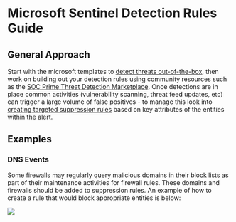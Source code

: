 # Microsoft Sentinel Detection Rules Guide

## General Approach
Start with the microsoft templates to [detect threats out-of-the-box](https://docs.microsoft.com/en-us/azure/sentinel/detect-threats-built-in), then work on building out your detection rules using community resources such as the [SOC Prime Threat Detection Marketplace](https://my.socprime.com/tdm/). Once detections are in place common activities (vulnerability scanning, threat feed updates, etc) can trigger a large volume of false positives - to manage this look into [creating targeted suppression rules](https://docs.microsoft.com/en-us/azure/defender-for-cloud/alerts-suppression-rules#create-a-suppression-rule) based on key attributes of the entities within the alert.

## Examples

### DNS Events
Some firewalls may regularly query malicious domains in their block lists as part of their maintenance activities for firewall rules. These domains and firewalls should be added to suppression rules. An example of how to create a rule that would block appropriate entities is below:

![](https://docs.microsoft.com/en-us/azure/defender-for-cloud/media/alerts-suppression-rules/new-suppression-rule-pane.png)